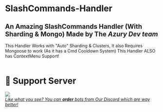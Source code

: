 # SlashCommands-Handler
An Amazing SlashCommands Handler (With Sharding &amp; Mongo) Made by The *Azury Dev team*
---
This Handler Works with "Auto" Sharding & Clusters, It also Requires Mongoose to work (As it has a Cmd Cooldown System)
This Handler ALSO has ContextMenu Support!<br><br>
# 🔗 Support Server<br>
<a href="https://discord.gg/azury"> <img src="https://discord.com/api/guilds/895398888113049631/widget.png?style=banner2">
<br>
  *Like what you see? You can __order__ bots from Our Discord which are way better!*
